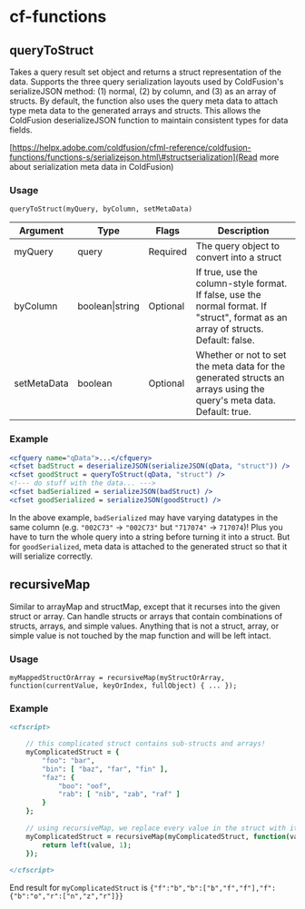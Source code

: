 # cf-functions

## queryToStruct
Takes a query result set object and returns a struct representation of the data. Supports the three query serialization layouts used by ColdFusion's serializeJSON method: (1) normal, (2) by column, and (3) as an array of structs. By default, the function also uses the query meta data to attach type meta data to the generated arrays and structs. This allows the ColdFusion deserializeJSON function to maintain consistent types for data fields.

[https://helpx.adobe.com/coldfusion/cfml-reference/coldfusion-functions/functions-s/serializejson.html\#structserialization](Read more about serialization meta data in ColdFusion)

### Usage
`queryToStruct(myQuery, byColumn, setMetaData)`

| Argument | Type | Flags | Description |
| --- | --- | --- | --- |
| myQuery | query | Required | The query object to convert into a struct |
| byColumn | boolean\|string | Optional | If true, use the column-style format. If false, use the normal format. If "struct", format as an array of structs. Default: false. |
| setMetaData | boolean | Optional | Whether or not to set the meta data for the generated structs an arrays using the query's meta data. Default: true. |

### Example
```coldfusion
<cfquery name="qData">...</cfquery>
<cfset badStruct = deserializeJSON(serializeJSON(qData, "struct")) />
<cfset goodStruct = queryToStruct(qData, "struct") />
<!--- do stuff with the data... --->
<cfset badSerialized = serializeJSON(badStruct) />
<cfset goodSerialized = serializeJSON(goodStruct) />
```
In the above example, `badSerialized` may have varying datatypes in the same column (e.g. `"002C73"` -> `"002C73"` but `"717074"` -> `717074`)! Plus you have to turn the whole query into a string before turning it into a struct. But for `goodSerialized`, meta data is attached to the generated struct so that it will serialize correctly.

## recursiveMap
Similar to arrayMap and structMap, except that it recurses into the given struct or array. Can handle structs or arrays that contain combinations of structs, arrays, and simple values. Anything that is not a struct, array, or simple value is not touched by the map function and will be left intact.

### Usage
`myMappedStructOrArray = recursiveMap(myStructOrArray, function(currentValue, keyOrIndex, fullObject) { ... });`

### Example
```coldfusion
<cfscript>

	// this complicated struct contains sub-structs and arrays!
	myComplicatedStruct = {
		"foo": "bar",
		"bin": [ "baz", "far", "fin" ],
		"faz": {
			"boo": "oof",
			"rab": [ "nib", "zab", "raf" ]
		}
	};
	
	// using recursiveMap, we replace every value in the struct with its first letter
	myComplicatedStruct = recursiveMap(myComplicatedStruct, function(value, index, full) {
		return left(value, 1);
	});
	
</cfscript>
```
End result for `myComplicatedStruct` is `{"f":"b","b":["b","f","f"],"f":{"b":"o","r":["n","z","r"]}}`
